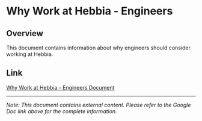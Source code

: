 # Why Work at Hebbia - Engineers

## Overview

This document contains information about why engineers should consider working at Hebbia.

## Link

[Why Work at Hebbia - Engineers Document](https://docs.google.com/document/d/1TO4vRMRycNfRiyXhYq0dVKYha-iCYIZOXjHXcfR0I88/edit?tab=t.0#heading=h.s1lzqirky9ed)

---

*Note: This document contains external content. Please refer to the Google Doc link above for the complete information.*
